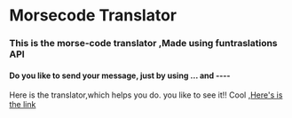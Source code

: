 # Morsecode Translator

### This is the morse-code translator ,Made using funtraslations API
#### Do you like to send your message, just by using  ... and  ----
Here is the translator,which helps you do.
you like to see it!! Cool ,[Here's is the link](https://neogcamp-morse-code-translator.netlify.app/)
